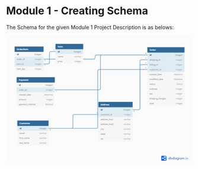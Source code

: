 # Module 1 - Creating Schema


The Schema for the given Module 1 Project Description is as belows:

![DB Schema](schema.png)


